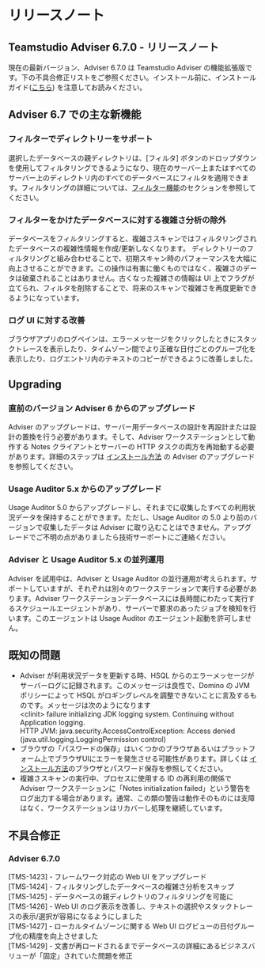 # リリースノート

## Teamstudio Adviser 6.7.0 - リリースノート
現在の最新バージョン、Adviser 6.7.0 は Teamstudio Adviser の機能拡張版です。下の不具合修正リストをご参照ください。インストール前に、インストールガイド([こちら](installing.md)) を注意してお読みください。

## Adviser 6.7 での主な新機能
### フィルターでディレクトリーをサポート
選択したデータベースの親ディレクトリは、[フィルタ] ボタンのドロップダウンを使用してフィルタリングできるようになり、現在のサーバー上またはすべてのサーバー上のディレクトリ内のすべてのデータベースにフィルタを適用できます。フィルタリングの詳細については、[フィルター機能](filters.md)のセクションを参照してください。

### フィルターをかけたデータベースに対する複雑さ分析の除外
データベースをフィルタリングすると、複雑さスキャンではフィルタリングされたデータベースの複雑性情報を作成/更新しなくなります。 ディレクトリーのフィルタリングと組み合わせることで、初期スキャン時のパフォーマンスを大幅に向上させることができます。この操作は有害に働くものではなく、複雑さのデータは破棄されることはありません。古くなった複雑さの情報は UI 上でフラグが立てられ、フィルタを削除することで、将来のスキャンで複雑さを再度更新できるようになっています。

### ログ UI に対する改善
ブラウザアプリのログペインは、エラーメッセージをクリックしたときにスタックトレースを表示したり、タイムゾーン間でより正確な日付ごとのグループ化を表示したり、ログエントリ内のテキストのコピーができるように改善しました。

## Upgrading
### 直前のバージョン Adviser 6 からのアップグレード 
Adviser のアップグレードは、サーバー用データベースの設計を再設計または設計の置換を行う必要があります。そして、Adviser ワークステーションとして動作する Notes クライアントとサーバーの HTTP タスクの両方を再始動する必要があります。詳細のステップは [インストール方法](installing.md) の Adviser のアップグレード を参照してください。

### Usage Auditor 5.x からのアップグレード
Usage Auditor 5.0 からアップグレードし、それまでに収集したすべての利用状況データを保持することができます。ただし、Usage Auditor の  5.0 より前のバージョンで収集したデータは Adviser に取り込むことはできません。アップグレードでご不明の点がありましたら技術サーポートにご連絡ください。

### Adviser と Usage Auditor 5.x の並列運用
Adviser を試用中は、Adviser と Usage Auditor の並行運用が考えられます。サポートしていますが、それぞれは別々のワークステーションで実行する必要があります。Adviser ワークステーションデータベースには長時間にわたって実行するスケジュールエージェントがあり、サーバーで要求のあったジョブを検知を行います。このエージェントは Usage Auditor のエージェント起動を許可しません。

## 既知の問題
* Adviser が利用状況データを更新する時、HSQL からのエラーメッセージがサーバーログに記録されます。このメッセージは良性で、Domino の JVM ポリシーによって HSQL がロギングレベルを調整できないことに言及するものです。メッセージは次のようになります  
  &lt;clinit&gt; failure initializing JDK logging system.  Continuing without Application logging.  
  HTTP JVM: java.security.AccessControlException: Access denied (java.util.logging.LoggingPermission control)
* ブラウザの「パスワードの保存」はいくつかのブラウザあるいはプラットフォーム上でブラウザUIにエラーを発生させる可能性があります。詳しくは [インストール方法](installing.md)のブラウザとパスワード保存を参照してください。
* 複雑さスキャンの実行中、プロセスに使用する ID の再利用の関係で Adviser ワークステーションに「Notes initialization failed」という警告をログ出力する場合があります。通常、この類の警告は動作そのものには支障はなく、ワークステーションはリカバーし処理を継続しています。

## 不具合修正
### Adviser 6.7.0
[TMS-1423] - フレームワーク対応の Web UI をアップグレード  
[TMS-1424] - フィルタリングしたデータベースの複雑さ分析をスキップ  
[TMS-1425] - データベースの親ディレクトリのフィルタリングを可能に  
[TMS-1426] - Web UI のログ表示を改善し、テキストの選択やスタックトレースの表示/選択が容易になるようにしました  
[TMS-1427] - ローカルタイムゾーンに関する Web UI ログビューの日付グループ化の精度を向上させました  
[TMS-1429] - 文書が再ロードされるまでデータベースの詳細にあるビジネスバリューが「固定」されていた問題を修正
